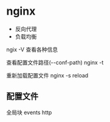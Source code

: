 # nginx

- 反向代理
- 负载均衡


ngix -V 查看各种信息

查看配置文件路径(--conf-path) nginx -t

重新加载配置文件 nginx -s reload

## 配置文件
全局块
events
http
